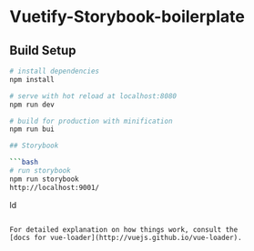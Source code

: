 # Vuetify-Storybook-boilerplate

## Build Setup

```bash
# install dependencies
npm install

# serve with hot reload at localhost:8080
npm run dev

# build for production with minification
npm run bui

## Storybook

```bash
# run storybook
npm run storybook
http://localhost:9001/
```

ld
```

For detailed explanation on how things work, consult the
[docs for vue-loader](http://vuejs.github.io/vue-loader).

